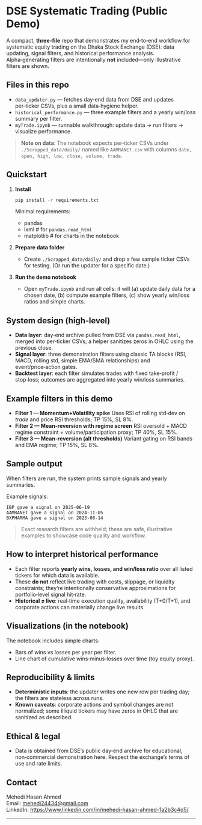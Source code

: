 # DSE Systematic Trading (Public Demo)

A compact, **three‑file** repo that demonstrates my end‑to‑end workflow for systematic equity trading on the Dhaka Stock Exchange (DSE): data updating, signal filters, and historical performance analysis. Alpha‑generating filters are intentionally **not** included—only illustrative filters are shown.

## Files in this repo

* `data_updater.py` — fetches day‑end data from DSE and updates per‑ticker CSVs, plus a small data‑hygiene helper.
* `historical_performance.py` — three example filters and a yearly win/loss summary per filter.
* `myTrade.ipynb` — runnable walkthrough: update data → run filters → visualize performance.

> **Note on data**: The notebook expects per‑ticker CSVs under `./Scrapped_data/daily/` named like `AAMRANET.csv` with columns `date, open, high, low, close, volume, trade`.

## Quickstart

1. **Install**

   ```bash
   pip install -r requirements.txt
   ```

   Minimal requirements:

   * pandas
   * lxml  # for `pandas.read_html`
   * matplotlib  # for charts in the notebook

2. **Prepare data folder**

   * Create `./Scrapped_data/daily/` and drop a few sample ticker CSVs for testing. (Or run the updater for a specific date.)

3. **Run the demo notebook**

   * Open `myTrade.ipynb` and run all cells: it will (a) update daily data for a chosen date, (b) compute example filters, (c) show yearly win/loss ratios and simple charts.

## System design (high‑level)

* **Data layer**: day‑end archive pulled from DSE via `pandas.read_html`, merged into per‑ticker CSVs; a helper sanitizes zeros in OHLC using the previous close.
* **Signal layer**: three demonstration filters using classic TA blocks (RSI, MACD, rolling std, simple EMA/SMA relationships) and event/price‑action gates.
* **Backtest layer**: each filter simulates trades with fixed take‑profit / stop‑loss; outcomes are aggregated into yearly win/loss summaries.

## Example filters in this demo

* **Filter 1 — Momentum+Volatility spike**
  Uses RSI of rolling std‑dev on *trade* and price RSI thresholds; TP 15%, SL 8%.
* **Filter 2 — Mean‑reversion with regime screen**
  RSI oversold + MACD regime constraint + volume/participation proxy; TP 40%, SL 15%.
* **Filter 3 — Mean‑reversion (alt thresholds)**
  Variant gating on RSI bands and EMA regime; TP 15%, SL 8%.  

## Sample output

When filters are run, the system prints sample signals and yearly summaries.

Example signals:
```text
IBP gave a signal on 2025-06-19
AAMRANET gave a signal on 2024-11-05
BXPHARMA gave a signal on 2023-08-14  

```
> Exact research filters are withheld; these are safe, illustrative examples to showcase code quality and workflow.

## How to interpret historical performance

* Each filter reports **yearly wins, losses, and win/loss ratio** over all listed tickers for which data is available.
* These **do not** reflect live trading with costs, slippage, or liquidity constraints; they’re intentionally conservative approximations for portfolio‑level signal hit‑rate.
* **Historical ≠ live**: real‑time execution quality, availability (T+0/T+1), and corporate actions can materially change live results.

## Visualizations (in the notebook)

The notebook includes simple charts:

* Bars of wins vs losses per year per filter.
* Line chart of cumulative wins‑minus‑losses over time (toy equity proxy).

## Reproducibility & limits

* **Deterministic inputs**: the updater writes one new row per trading day; the filters are stateless across runs.
* **Known caveats**: corporate actions and symbol changes are not normalized; some illiquid tickers may have zeros in OHLC that are sanitized as described.

## Ethical & legal

* Data is obtained from DSE’s public day‑end archive for educational, non‑commercial demonstration here. Respect the exchange’s terms of use and rate limits.

## Contact

Mehedi Hasan Ahmed  
Email: [mehedi24434@gmail.com](mailto:mehedi24434@gmail.com)  
LinkedIn: <https://www.linkedin.com/in/mehedi-hasan-ahmed-1a2b3c4d5/>

---


